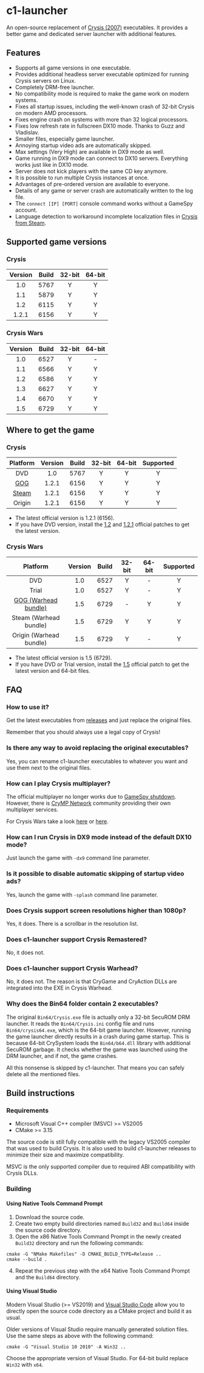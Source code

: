 # c1-launcher

An open-source replacement of [Crysis (2007)](https://en.wikipedia.org/wiki/Crysis_(video_game)) executables.
It provides a better game and dedicated server launcher with additional features.

## Features

- Supports all game versions in one executable.
- Provides additional headless server executable optimized for running Crysis servers on Linux.
- Completely DRM-free launcher.
- No compatibility mode is required to make the game work on modern systems.
- Fixes all startup issues, including the well-known crash of 32-bit Crysis on modern AMD processors.
- Fixes engine crash on systems with more than 32 logical processors.
- Fixes low refresh rate in fullscreen DX10 mode. Thanks to Guzz and Vladislav.
- Smaller files, especially game launcher.
- Annoying startup video ads are automatically skipped.
- Max settings (Very High) are available in DX9 mode as well.
- Game running in DX9 mode can connect to DX10 servers. Everything works just like in DX10 mode.
- Server does not kick players with the same CD key anymore.
- It is possible to run multiple Crysis instances at once.
- Advantages of pre-ordered version are available to everyone.
- Details of any game or server crash are automatically written to the log file.
- The `connect [IP] [PORT]` console command works without a GameSpy account.
- Language detection to workaround incomplete localization files in
[Crysis from Steam](https://store.steampowered.com/app/17300/Crysis/).

## Supported game versions

### Crysis

| Version | Build | 32-bit | 64-bit |
| :-----: | :---: | :----: | :----: |
| 1.0     | 5767  | Y      | Y      |
| 1.1     | 5879  | Y      | Y      |
| 1.2     | 6115  | Y      | Y      |
| 1.2.1   | 6156  | Y      | Y      |

### Crysis Wars

| Version | Build | 32-bit | 64-bit |
| :-----: | :---: | :----: | :----: |
| 1.0     | 6527  | Y      | -      |
| 1.1     | 6566  | Y      | Y      |
| 1.2     | 6586  | Y      | Y      |
| 1.3     | 6627  | Y      | Y      |
| 1.4     | 6670  | Y      | Y      |
| 1.5     | 6729  | Y      | Y      |

## Where to get the game

### Crysis

| Platform                                                          | Version | Build | 32-bit | 64-bit | Supported |
| :---------------------------------------------------------------: | :-----: | :---: | :----: | :----: | :-------: |
| DVD                                                               | 1.0     | 5767  | Y      | Y      | Y         |
| [GOG](https://www.gog.com/game/crysis)                            | 1.2.1   | 6156  | Y      | Y      | Y         |
| [Steam](https://store.steampowered.com/app/17300/Crysis/)         | 1.2.1   | 6156  | Y      | Y      | Y         |
| Origin                                                            | 1.2.1   | 6156  | Y      | Y      | Y         |

- The latest official version is 1.2.1 (6156).
- If you have DVD version, install the
[1.2](https://crysis.nullptr.one/Crysis_Patch_1_2.exe) and
[1.2.1](https://crysis.nullptr.one/Crysis_Patch_1_2_1.exe) official patches to get the latest version.

### Crysis Wars

| Platform                                                          | Version | Build | 32-bit | 64-bit | Supported |
| :---------------------------------------------------------------: | :-----: | :---: | :----: | :----: | :-------: |
| DVD                                                               | 1.0     | 6527  | Y      | -      | Y         |
| Trial                                                             | 1.0     | 6527  | Y      | -      | Y         |
| [GOG (Warhead bundle)](https://www.gog.com/game/crysiswarhead)    | 1.5     | 6729  | -      | Y      | Y         |
| Steam (Warhead bundle)                                            | 1.5     | 6729  | Y      | Y      | Y         |
| Origin (Warhead bundle)                                           | 1.5     | 6729  | Y      | -      | Y         |

- The latest official version is 1.5 (6729).
- If you have DVD or Trial version, install the
[1.5](https://crysis.nullptr.one/CrysisWars_patch5.exe) official patch to get the latest version and 64-bit files.

## FAQ

### How to use it?

Get the latest executables from [releases](../../releases) and just replace the original files.

Remember that you should always use a legal copy of Crysis!

### Is there any way to avoid replacing the original executables?

Yes, you can rename c1-launcher executables to whatever you want and use them next to the original files.

### How can I play Crysis multiplayer?

The official multiplayer no longer works due to [GameSpy shutdown](https://en.wikipedia.org/wiki/GameSpy#Shutdown).
However, there is [CryMP Network](https://crymp.net) community providing their own multiplayer services.

For Crysis Wars take a look [here](https://crysiswarsmp.com) or [here](https://cryserv.de).

### How can I run Crysis in DX9 mode instead of the default DX10 mode?

Just launch the game with `-dx9` command line parameter.

### Is it possible to disable automatic skipping of startup video ads?

Yes, launch the game with `-splash` command line parameter.

### Does Crysis support screen resolutions higher than 1080p?

Yes, it does. There is a scrollbar in the resolution list.

### Does c1-launcher support Crysis Remastered?

No, it does not.

### Does c1-launcher support Crysis Warhead?

No, it does not. The reason is that CryGame and CryAction DLLs are integrated into the EXE in Crysis Warhead.

### Why does the Bin64 folder contain 2 executables?

The original `Bin64/Crysis.exe` file is actually only a 32-bit SecuROM DRM launcher. It reads the `Bin64/Crysis.ini`
config file and runs `Bin64/crysis64.exe`, which is the 64-bit game launcher. However, running the game launcher
directly results in a crash during game startup. This is because 64-bit CrySystem loads the `Bin64/b64.dll` library
with additional SecuROM garbage. It checks whether the game was launched using the DRM launcher, and if not, the game
crashes.

All this nonsense is skipped by c1-launcher. That means you can safely delete all the mentioned files.

## Build instructions

### Requirements

- Microsoft Visual C++ compiler (MSVC) >= VS2005
- CMake >= 3.15

The source code is still fully compatible with the legacy VS2005 compiler that was used to build Crysis.
It is also used to build c1-launcher releases to minimize their size and maximize compatibility.

MSVC is the only supported compiler due to required ABI compatibility with Crysis DLLs.

### Building

#### Using Native Tools Command Prompt

1. Download the source code.
2. Create two empty build directories named `Build32` and `Build64` inside the source code directory.
3. Open the x86 Native Tools Command Prompt in the newly created `Build32` directory and run the following commands:

```
cmake -G "NMake Makefiles" -D CMAKE_BUILD_TYPE=Release ..
cmake --build .
```

4. Repeat the previous step with the x64 Native Tools Command Prompt and the `Build64` directory.

#### Using Visual Studio

Modern Visual Studio (>= VS2019) and [Visual Studio Code](https://code.visualstudio.com/docs/cpp/config-msvc) allow you
to directly open the source code directory as a CMake project and build it as usual.

Older versions of Visual Studio require manually generated solution files.
Use the same steps as above with the following command:

```
cmake -G "Visual Studio 10 2010" -A Win32 ..
```

Choose the appropriate version of Visual Studio. For 64-bit build replace `Win32` with `x64`.
